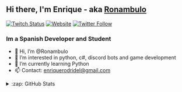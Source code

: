 [Instagram]: https://www.instagram.com/burnedreel/
[Twitter]: https://twitter.com/Ronambuloo
[TikTok]: https://www.tiktok.com/@Ronambulo_
[Youtube]: https://www.youtube.com/channel/UC7UvzyArXEhe2yQc0yrR-zQ
[Website]: https://ronambulo.wordpress.com/
[Twitch]: https://www.twitch.tv/Ronambulo_

## Hi there, I'm Enrique - aka [Ronambulo][Twitch]

[![Twitch Status](https://img.shields.io/twitch/status/ronambulo_?color=blueviolet&label=Ronambulo_%20twitch&logo=twitch&logoColor=white&style=for-the-badge)][Twitch]
[![Website](https://img.shields.io/website?label=ronambulo.com&style=for-the-badge&url=https%3A%2F%2Fronambulo.wordpress.com/)](https://ronambulo.wordpress.com/)
[![Twitter Follow](https://img.shields.io/twitter/follow/ronambuloo?color=1DA1F2&logo=twitter&style=for-the-badge)](https://twitter.com/intent/follow?original_referer=https%3A%2F%2Fgithub.com%2Fronambuloo&screen_name=ronambuloo)


### Im a Spanish Developer and Student

- 👋 Hi, I’m @Ronambulo
- 👀 I’m interested in python, c#, discord bots and game development
- 🌱 I’m currently learning Python
- 📫 Contact: enriquerodridel@gmail.com



<details>
  <summary>:zap: GitHub Stats</summary>

  <img align="left" alt="Ronambulo's GitHub Stats" src="https://github-readme-stats.vercel.app/api?username=Ronambulo&count_private=true&theme=radical&show_icons=true&hide_border=false&icon_color=f8418b&text_color=FFFFFF" />
<br>
[![Top Langs](https://github-readme-stats.vercel.app/api/top-langs/?username=ronambulo&layout=compact)](https://github.com/ronambulo/github-readme-stats)
  
</details>
